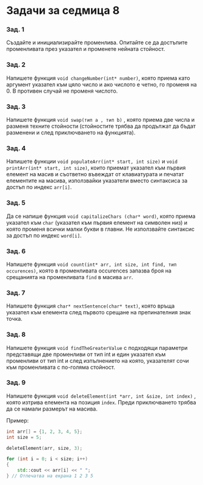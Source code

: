# Задачи за седмица 8

### Зад. 1

Създайте и инициализирайте променлива. Опитайте се да достъпите променливата през указател и променете нейната стойност.

### Зад. 2

Напишете функция `void changeNumber(int* number)`, която приема като аргумент указател към цяло число и ако числото е четно, го променя на 0. В противен случай не променя числото.

### Зад. 3

Напишете функция `void swap(тип а , тип b)` , която приема две числа и разменя техните стойности (стойностите трябва да продължат да бъдат разменени и след приключването на функцията).

### Зад. 4

Напишете функции `void populateArr(int* start, int size)` и `void printArr(int* start, int size)`, които приемат указател към първия елемент на масив и съответно въвеждат от клавиатурата и печатат елементите на масива, използвайки указатели вместо синтаксиса за достъп по индекс `arr[i]`.

### Зад. 5

Да се напише функция `void capitalizeChars (char* word)`, която приема указател към `char` (указател към първия елемент на символен низ) и която променя всички малки букви в главни. Не използвайте синтаксис за достъп по индекс `word[i]`.

### Зад. 6

Напишете функция `void count(int* arr, int size, int find, тип occurences)`, която в променливата occurences запазва броя на срещанията на променливата `find` в масива `arr`.

### Зад. 7

Напишете функция `char* nextSentence(char* text)`, която връща указател към елемента след първото срещане на препинателния знак точка.

### Зад. 8

Напишете функция `void findTheGreaterValue` с подходящи параметри представящи две променливи от тип int и един указател към променливи от тип int и след изпълнението на която, указателят сочи към променливата с по-голяма стойност.


### Зад. 9

Напишете функция `void deleteElement(int *arr, int &size, int index)` , която изтрива елемента на позиция `index`. Преди приключването трябва да се намали размерът на масива.

Пример:

```c++
int arr[] = {1, 2, 3, 4, 5};
int size = 5;

deleteElement(arr, size, 3);

for (int i = 0; i < size; i++)
{
    std::cout << arr[i] << " ";
} // Отпечатва на екрана 1 2 3 5
```